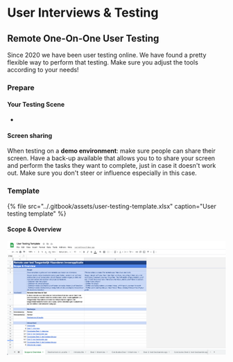 # User Interviews & Testing

## Remote One-On-One User Testing

Since 2020 we have been user testing online. We have found a pretty flexible way to perform that testing. Make sure you adjust the tools according to your needs!

### Prepare

#### Your Testing Scene

* 
#### Screen sharing

When testing on a **demo environment**: make sure people can share their screen. Have a back-up available that allows you to to share your screen and perform the tasks they want to complete, just in case it doesn't work out. Make sure you don't steer or influence especially in this case.

### Template

{% file src="../.gitbook/assets/user-testing-template.xlsx" caption="User testing template" %}

#### Scope & Overview

![](../.gitbook/assets/screenshot-2021-03-26-at-09.14.59%20%281%29.png)



